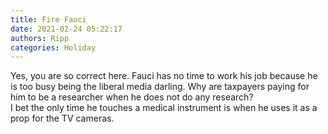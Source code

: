 ```yaml
---
title: Fire Fauci
date: 2021-02-24 05:22:17
authors: Ripp
categories: Holiday
---
```


 Yes, you are so correct here.  Fauci has no time to work his job because he is too busy being the liberal media darling.  Why are taxpayers paying for him to be a researcher when he does not do any research?  
I bet the only time he touches a medical instrument is when he uses it as a prop for the TV cameras.